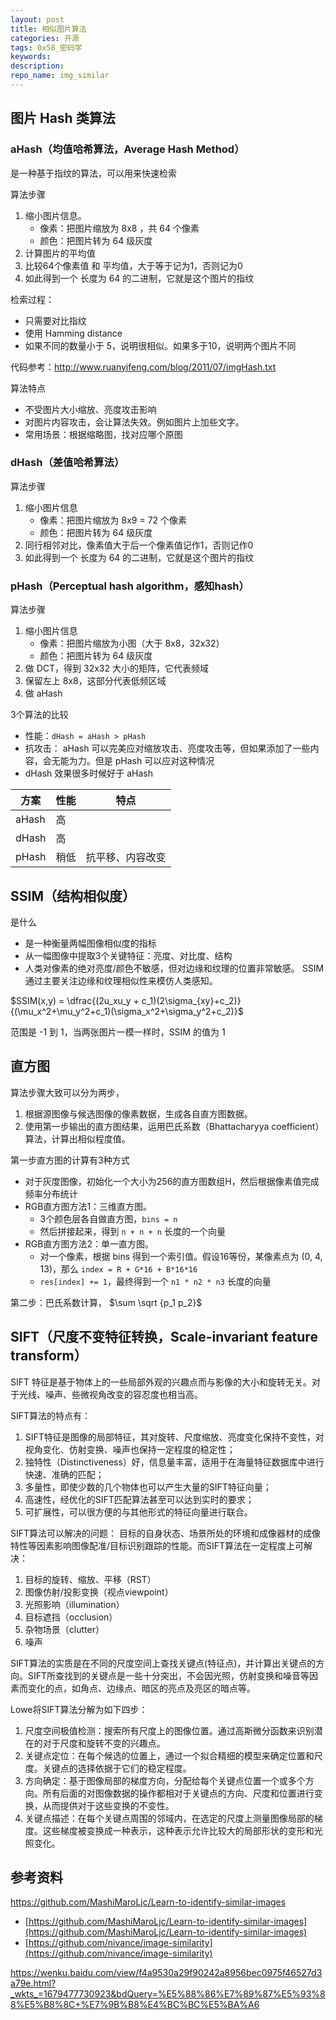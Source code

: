 ```yaml
---
layout: post
title: 相似图片算法
categories: 开源
tags: 0x58_密码学
keywords:
description:
repo_name: img_similar
---
```







## 图片 Hash 类算法






### aHash（均值哈希算法，Average Hash Method）

是一种基于指纹的算法，可以用来快速检索


算法步骤
1. 缩小图片信息。
    - 像素：把图片缩放为 8x8 ，共 64 个像素
    - 颜色：把图片转为 64 级灰度
2. 计算图片的平均值
3. 比较64个像素值 和 平均值，大于等于记为1，否则记为0
4. 如此得到一个 长度为 64 的二进制，它就是这个图片的指纹


检索过程：
- 只需要对比指纹
- 使用 Hamming distance
- 如果不同的数量小于 5，说明很相似。如果多于10，说明两个图片不同


代码参考：http://www.ruanyifeng.com/blog/2011/07/imgHash.txt


算法特点
- 不受图片大小缩放、亮度攻击影响
- 对图片内容攻击，会让算法失效。例如图片上加些文字。
- 常用场景：根据缩略图，找对应哪个原图


### dHash（差值哈希算法）

算法步骤
1. 缩小图片信息
    - 像素：把图片缩放为 8x9 = 72 个像素
    - 颜色：把图片转为 64 级灰度
2. 同行相邻对比，像素值⼤于后⼀个像素值记作1，否则记作0
3. 如此得到一个 长度为 64 的二进制，它就是这个图片的指纹




### pHash（Perceptual hash algorithm，感知hash）

算法步骤
1. 缩小图片信息
    - 像素：把图片缩放为小图（大于 8x8，32x32）
    - 颜色：把图片转为 64 级灰度
2. 做 DCT，得到 32x32 大小的矩阵，它代表频域
3. 保留左上 8x8，这部分代表低频区域
4. 做 aHash







3个算法的比较
- 性能：`dHash = aHash > pHash`
- 抗攻击： aHash 可以完美应对缩放攻击、亮度攻击等，但如果添加了一些内容，会无能为力。但是 pHash 可以应对这种情况
- dHash 效果很多时候好于 aHash

|方案|性能|特点|
|--|--|--|
|aHash|高|
|dHash|高|
|pHash|稍低|抗平移、内容改变|




## SSIM（结构相似度）

是什么
- 是一种衡量两幅图像相似度的指标
- 从一幅图像中提取3个关键特征：亮度、对比度、结构
- 人类对像素的绝对亮度/颜色不敏感，但对边缘和纹理的位置非常敏感。 SSIM 通过主要关注边缘和纹理相似性来模仿人类感知。




$SSIM(x,y) = \dfrac{(2u_xu_y + c_1)(2\sigma_{xy}+c_2)}{(\mu_x^2+\mu_y^2+c_1)(\sigma_x^2+\sigma_y^2+c_2)}$


范围是 -1 到 1，当两张图片一模一样时，SSIM 的值为 1


## 直方图


算法步骤大致可以分为两步，
1. 根据源图像与候选图像的像素数据，生成各自直方图数据。
2. 使用第一步输出的直方图结果，运用巴氏系数（Bhattacharyya coefficient）算法，计算出相似程度值。


第一步直方图的计算有3种方式
- 对于灰度图像，初始化一个大小为256的直方图数组H，然后根据像素值完成频率分布统计
- RGB直方图方法1：三维直方图。
    - 3个颜色层各自做直方图，`bins = n`
    - 然后拼接起来，得到 `n + n + n` 长度的一个向量
- RGB直方图方法2：单一直方图。
    - 对一个像素，根据 bins 得到一个索引值。假设16等份，某像素点为 (0, 4, 13)，那么 `index = R + G*16 + B*16*16` 
    - `res[index] += 1`，最终得到一个 `n1 * n2 * n3` 长度的向量



第二步：巴氏系数计算， $\sum \sqrt {p_1 p_2}$



## SIFT（尺度不变特征转换，Scale-invariant feature transform）


SIFT 特征是基于物体上的一些局部外观的兴趣点而与影像的大小和旋转无关。对于光线、噪声、些微视角改变的容忍度也相当高。

SIFT算法的特点有：

1. SIFT特征是图像的局部特征，其对旋转、尺度缩放、亮度变化保持不变性，对视角变化、仿射变换、噪声也保持一定程度的稳定性；
2. 独特性（Distinctiveness）好，信息量丰富，适用于在海量特征数据库中进行快速、准确的匹配；
3. 多量性，即使少数的几个物体也可以产生大量的SIFT特征向量；
4. 高速性，经优化的SIFT匹配算法甚至可以达到实时的要求；
5. 可扩展性，可以很方便的与其他形式的特征向量进行联合。

SIFT算法可以解决的问题：
目标的自身状态、场景所处的环境和成像器材的成像特性等因素影响图像配准/目标识别跟踪的性能。而SIFT算法在一定程度上可解决：

1. 目标的旋转、缩放、平移（RST）
2. 图像仿射/投影变换（视点viewpoint）
3. 光照影响（illumination）
4. 目标遮挡（occlusion）
5. 杂物场景（clutter）
6. 噪声


SIFT算法的实质是在不同的尺度空间上查找关键点(特征点)，并计算出关键点的方向。SIFT所查找到的关键点是一些十分突出，不会因光照，仿射变换和噪音等因素而变化的点，如角点、边缘点、暗区的亮点及亮区的暗点等。 


Lowe将SIFT算法分解为如下四步：

1. 尺度空间极值检测：搜索所有尺度上的图像位置。通过高斯微分函数来识别潜在的对于尺度和旋转不变的兴趣点。
2. 关键点定位：在每个候选的位置上，通过一个拟合精细的模型来确定位置和尺度。关键点的选择依据于它们的稳定程度。
3. 方向确定：基于图像局部的梯度方向，分配给每个关键点位置一个或多个方向。所有后面的对图像数据的操作都相对于关键点的方向、尺度和位置进行变换，从而提供对于这些变换的不变性。
4. 关键点描述：在每个关键点周围的邻域内，在选定的尺度上测量图像局部的梯度。这些梯度被变换成一种表示，这种表示允许比较大的局部形状的变形和光照变化。


## 参考资料

https://github.com/MashiMaroLjc/Learn-to-identify-similar-images

- [https://github.com/MashiMaroLjc/Learn-to-identify-similar-images](https://github.com/MashiMaroLjc/Learn-to-identify-similar-images)
- [https://github.com/nivance/image-similarity](https://github.com/nivance/image-similarity)




https://wenku.baidu.com/view/f4a9530a29f90242a8956bec0975f46527d3a79e.html?_wkts_=1679477730923&bdQuery=%E5%88%86%E7%89%87%E5%93%88%E5%B8%8C+%E7%9B%B8%E4%BC%BC%E5%BA%A6